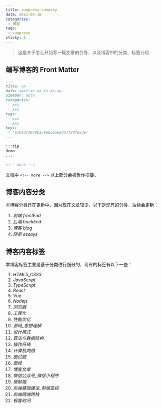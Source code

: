```yaml
---
title: vuepress-summary
date: 2021-04-10
categories:
 - 博客
tags:
 - vuepress
sticky: 1
---
```


<!-- more -->




> 这是关于怎么开始写一篇文章的引导，以及博客中的分类、标签介绍

## 编写博客的 Front Matter

```markdown
---
title: xx
date: xxxx-xx-xx xx:xx:xx
sidebar: auto
categories:
 - xxx
 - xxx
tags:
 - xxx
 - xxx
keys:
 - 'e10adc3949ba59abbe56e057f20f883e'
---

:::tip
demo
:::

<!-- more -->
```

文档中 `<!-- more -->` 以上部分会被当作摘要。



## 博客内容分类

本博客分类还在更新中，因为现在文章较少，以下是现有的分类，后续会更新：

1.  *前端  frontEnd*
2.  *后端  backEnd*
4.  *博客  blog*
5.  *随笔  essays*



## 博客内容标签

本博客标签主要是基于分类进行细分的，现有的标签有以下一些：

1.  *HTML5_CSS3*
2.  *JavaScript*
3.  *TypeScript*
4.  *React*
5.  *Vue*
6.  *Nodejs*
7.  *浏览器*
8.  *工程化*
9.  *性能优化*
10.  *源码_思想理解*
11.  *设计模式*
12.  *算法与数据结构*
13.  *操作系统*
14.  *计算机网络*
15.  *面试题*
16.  *面经*
17.  *博客文章*
18.  *微信公众号_微信小程序*
19.  *微前端*
20.  *前端基础建设_前端监控*
21.  *前端跨端跨栈*
22.  *极客时间*

